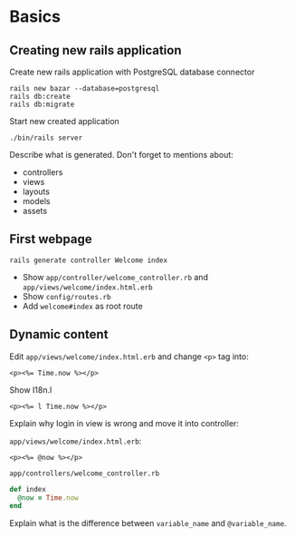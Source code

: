 # Basics

## Creating new rails application

Create new rails application with PostgreSQL database connector

```
rails new bazar --database=postgresql
rails db:create
rails db:migrate
```

Start new created application

```
./bin/rails server
```

Describe what is generated. Don't forget to mentions about:

  * controllers
  * views
  * layouts
  * models
  * assets

## First webpage

```
rails generate controller Welcome index
```

* Show `app/controller/welcome_controller.rb` and
  `app/views/welcome/index.html.erb`
* Show `config/routes.rb`
* Add `welcome#index` as root route

## Dynamic content

Edit `app/views/welcome/index.html.erb` and change `<p>` tag into:

```erb
<p><%= Time.now %></p>
```

Show I18n.l

```erb
<p><%= l Time.now %></p>
```

Explain why login in view is wrong and move it into controller:

`app/views/welcome/index.html.erb`:

```erb
<p><%= @now %></p>
```

`app/controllers/welcome_controller.rb`

```ruby
def index
  @now = Time.now
end
```

Explain what is the difference between `variable_name` and `@variable_name`.

